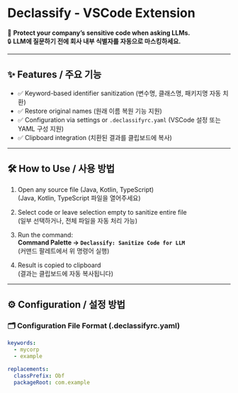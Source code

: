 # Declassify - VSCode Extension

🚧 **Protect your company’s sensitive code when asking LLMs.**  
🔒 **LLM에 질문하기 전에 회사 내부 식별자를 자동으로 마스킹하세요.**

---

## ✨ Features / 주요 기능

- ✅ Keyword-based identifier sanitization (변수명, 클래스명, 패키지명 자동 치환)
- ✅ Restore original names (원래 이름 복원 기능 지원)
- ✅ Configuration via settings or `.declassifyrc.yaml` (VSCode 설정 또는 YAML 구성 지원)
- ✅ Clipboard integration (치환된 결과를 클립보드에 복사)

---

## 🛠 How to Use / 사용 방법

1. Open any source file (Java, Kotlin, TypeScript)  
   (Java, Kotlin, TypeScript 파일을 열어주세요)

2. Select code or leave selection empty to sanitize entire file  
   (일부 선택하거나, 전체 파일을 자동 처리 가능)

3. Run the command:  
   **Command Palette → `Declassify: Sanitize Code for LLM`**  
   (커맨드 팔레트에서 위 명령어 실행)

4. Result is copied to clipboard  
   (결과는 클립보드에 자동 복사됩니다)

---

## ⚙️ Configuration / 설정 방법

### 🗂️ Configuration File Format (.declassifyrc.yaml)
```yaml
keywords:
  - mycorp
  - example

replacements:
  classPrefix: Obf
  packageRoot: com.example

```
